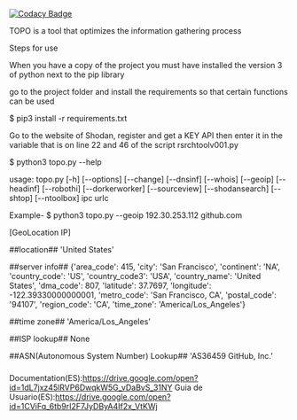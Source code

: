 [![Codacy Badge](https://api.codacy.com/project/badge/Grade/cb2632b5e4b64b84ad8a4eb490bc3d14)](https://www.codacy.com/app/th3w01f/topo?utm_source=github.com&amp;utm_medium=referral&amp;utm_content=th3w01f/topo&amp;utm_campaign=Badge_Grade)

TOPO is a tool that optimizes the information gathering process

Steps for use

When you have a copy of the project you must have installed the version 3 of python next to the pip library

go to the project folder and install the requirements so that certain functions can be used

$ pip3 install -r requirements.txt

Go to the website of Shodan, register and get a KEY API then enter it in the variable that is on line 22 and 46 of the script rsrchtoolv001.py

$ python3 topo.py --help

usage: topo.py [-h] [--options] [--change] [--dnsinf] [--whois] [--geoip]
               [--headinf] [--robothi] [--dorkerworker] [--sourceview]
               [--shodansearch] [--shtop] [--ntoolbox]
               ipc urlc

Example-
$ python3 topo.py --geoip 192.30.253.112 github.com

[GeoLocation IP]

##location##
'United States'

##server info##
{'area_code': 415,
 'city': 'San Francisco',
 'continent': 'NA',
 'country_code': 'US',
 'country_code3': 'USA',
 'country_name': 'United States',
 'dma_code': 807,
 'latitude': 37.7697,
 'longitude': -122.39330000000001,
 'metro_code': 'San Francisco, CA',
 'postal_code': '94107',
 'region_code': 'CA',
 'time_zone': 'America/Los_Angeles'}
 
##time zone##
'America/Los_Angeles'

##ISP lookup##
None

##ASN(Autonomous System Number) Lookup##
'AS36459 GitHub, Inc.'

###

Documentation(ES):https://drive.google.com/open?id=1dL7jxz45lRVP6DwqkW5G_vDaBvS_31NY
Guia de Usuario(ES):https://drive.google.com/open?id=1CViFq_6tb9rI2F7JyDByA4If2x_VtKWj

